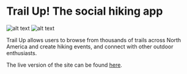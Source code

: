 # Trail Up! The social hiking app

![alt text](https://raw.githubusercontent.com/benjaminpjacobs/trail-up/tree/master/screen_shots/TrailUpSS1.jpeg)
![alt text](https://raw.githubusercontent.com/benjaminpjacobs/trail-up/tree/master/screen_shots/TrailUpSS2.jpeg)

Trail Up allows users to browse from thousands of trails across North America and create hiking events, and connect with other outdoor enthusiasts.

The live version of the site can be found [here](https://trail-up.herokuapp.com).
